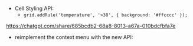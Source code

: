- Cell Styling API:
  - `grid.addRule('temperature', '>38', { background: '#ffcccc' });`

https://chatgpt.com/share/685bcdb2-68a8-8013-a67a-010bdcfbfa7e

- reimplement the context menu with the new API: